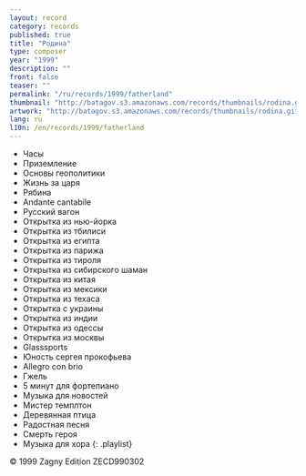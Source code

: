 ```yaml
---
layout: record
category: records
published: true
title: "Родина"
type: composer
year: "1999"
description: ""
front: false
teaser: ""
permalink: "/ru/records/1999/fatherland"
thumbnail: "http://batagov.s3.amazonaws.com/records/thumbnails/rodina.gif"
artwork: "http://batagov.s3.amazonaws.com/records/thumbnails/rodina.gif"
lang: ru
l10n: /en/records/1999/fatherland
---
```


- Часы	 
- Приземление	 
- Основы геополитики	 
- Жизнь за царя	 
- Рябина	 
- Andante cantabile	 
- Русский вагон	 
- Открытка из нью-йорка	 
- Открытка из тбилиси	 
- Открытка из египта	 
- Открытка из парижа	 
- Открытка из тироля	 
- Открытка из сибирского шаман	 
- Открытка из китая	 
- Открытка из мексики	 
- Открытка из техаса	 
- Открытка с украины	 
- Открытка из индии	 
- Открытка из одессы	 
- Открытка из москвы	 
- Glasssports	 
- Юность сергея прокофьева	 
- Allegro con brio	 
- Гжель	 
- 5 минут для фортепиано	 
- Музыка для новостей	 
- Мистер темплтон	 
- Деревянная птица	 
- Радостная песня	 
- Смерть героя	 
- Музыка для хора
{: .playlist} 

© 1999 Zagny Edition ZECD990302